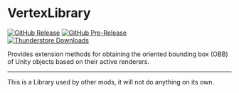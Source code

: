 VertexLibrary
============
[![GitHub Release](https://img.shields.io/github/v/release/LethalCompanyModding/UnityVertexLibrary?display_name=release&logo=github&logoColor=white)](https://github.com/LethalCompanyModding/UnityVertexLibrary/releases/latest)
[![GitHub Pre-Release](https://img.shields.io/github/v/release/LethalCompanyModding/UnityVertexLibrary?include_prereleases&display_name=release&logo=github&logoColor=white&label=preview)](https://github.com/LethalCompanyModding/UnityVertexLibrary/releases)  
[![Thunderstore Downloads](https://img.shields.io/thunderstore/dt/LethalCompanyModding/VertexLibrary?style=flat&logo=thunderstore&logoColor=white&label=thunderstore)](https://thunderstore.io/c/lethal-company/p/LethalCompanyModding/VertexLibrary/)

Provides extension methods for obtaining the oriented bounding box (OBB) of Unity objects based on their active renderers.

-------------------------

This is a Library used by other mods, it will not do anything on its own.
